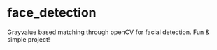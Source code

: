 # face_detection
Grayvalue based matching through openCV for facial detection. Fun &amp; simple project!

